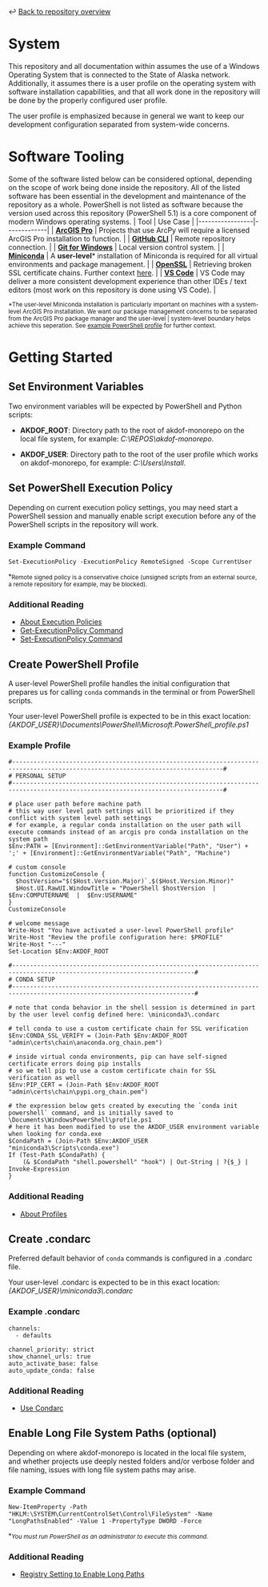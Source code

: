 ↩️ [Back to repository overview](README.md)

# System
This repository and all documentation within assumes the use of a Windows Operating System that is connected to the State of Alaska network. Additionally, it assumes there is a user profile on the operating system with software installation capabilities, and that all work done in the repository will be done by the properly configured user profile.

The user profile is emphasized because in general we want to keep our development configuration separated from system-wide concerns.

# Software Tooling
Some of the software listed below can be considered optional, depending on the scope of work being done inside the repository. All of the listed software has been essential in the development and maintenance of the repository as a whole. PowerShell is not listed as software because the version used across this repository (PowerShell 5.1) is a core component of modern Windows operating systems.
| Tool      | Use Case |
|-----------------|-------------|
| [**ArcGIS Pro**](https://pro.arcgis.com/en/pro-app/latest/get-started/download-arcgis-pro.htm) | Projects that use ArcPy will require a licensed ArcGIS Pro installation to function. |
| [**GitHub CLI**](https://cli.github.com/) | Remote repository connection. |
| [**Git for Windows**](https://gitforwindows.org/) | Local version control system. |
| [**Miniconda**](https://www.anaconda.com/download/success) | A **user-level*** installation of Miniconda is required for all virtual environments and package management. |
| [**OpenSSL**](https://kb.firedaemon.com/support/solutions/articles/4000121705#Windows-Installer) | Retrieving broken SSL certificate chains. Further context [here](admin/certs/README.md). |
| [**VS Code**](https://code.visualstudio.com/Download) | VS Code may deliver a more consistent development experience than other IDEs / text editors (most work on this repository is done using VS Code). |

<sub>*The user-level Miniconda installation is particularly important on machines with a system-level ArcGIS Pro installation. We want our package management concerns to be separated from the ArcGIS Pro package manager and the user-level | system-level boundary helps achieve this seperation. See [example PowerShell profile](#example-profile) for further context.</sub>

# Getting Started
## Set Environment Variables
Two environment variables will be expected by PowerShell and Python scripts:

* **AKDOF_ROOT**: Directory path to the root of akdof-monorepo on the local file system, for example: *C:\REPOS\akdof-monorepo*.

* **AKDOF_USER**: Directory path to the root of the user profile which works on akdof-monorepo, for example: *C:\Users\Install*.

## Set PowerShell Execution Policy
Depending on current execution policy settings, you may need start a PowerShell session and manually enable script execution before any of the PowerShell scripts in the repository will work. 

### Example Command
```
Set-ExecutionPolicy -ExecutionPolicy RemoteSigned -Scope CurrentUser
```
<sub><sup>※</sup>Remote signed policy is a conservative choice (unsigned scripts from an external source, a remote repository for example, may be blocked).</sub>

### Additional Reading
* [About Execution Policies](https://learn.microsoft.com/en-us/powershell/module/microsoft.powershell.core/about/about_execution_policies?view=powershell-7.5)
* [Get-ExecutionPolicy Command](https://learn.microsoft.com/en-us/powershell/module/microsoft.powershell.security/get-executionpolicy?view=powershell-7.5)
* [Set-ExecutionPolicy Command](https://learn.microsoft.com/en-us/powershell/module/microsoft.powershell.security/set-executionpolicy?view=powershell-7.5)

## Create PowerShell Profile
A user-level PowerShell profile handles the initial configuration that prepares us for calling `conda` commands in the terminal or from PowerShell scripts.

Your user-level PowerShell profile is expected to be in this exact location: *{AKDOF_USER}\Documents\PowerShell\Microsoft.PowerShell_profile.ps1*

### Example Profile
```
#---------------------------------------------------------------------------------------------------------------------------------#
# PERSONAL SETUP
#---------------------------------------------------------------------------------------------------------------------------------#

# place user path before machine path
# this way user level path settings will be prioritized if they conflict with system level path settings
# for example, a regular conda installation on the user path will execute commands instead of an arcgis pro conda installation on the system path
$Env:PATH = [Environment]::GetEnvironmentVariable("Path", "User") + ';' + [Environment]::GetEnvironmentVariable("Path", "Machine")

# custom console
function CustomizeConsole {
  $hostVersion="$($Host.Version.Major)`.$($Host.Version.Minor)"
  $Host.UI.RawUI.WindowTitle = "PowerShell $hostVersion  |  $Env:COMPUTERNAME  |  $Env:USERNAME"
}
CustomizeConsole

# welcome message
Write-Host "You have activated a user-level PowerShell profile"
Write-Host "Review the profile configuration here: $PROFILE"
Write-Host "---"
Set-Location $Env:AKDOF_ROOT

#-------------------------------------------------------------------------------------------------------------------------#
# CONDA SETUP 
#-------------------------------------------------------------------------------------------------------------------------#

# note that conda behavior in the shell session is determined in part by the user level config defined here: \miniconda3\.condarc

# tell conda to use a custom certificate chain for SSL verification
$Env:CONDA_SSL_VERIFY = (Join-Path $Env:AKDOF_ROOT "admin\certs\chain\anaconda.org_chain.pem")

# inside virtual conda environments, pip can have self-signed certificate errors doing pip installs
# so we tell pip to use a custom certificate chain for SSL verification as well
$Env:PIP_CERT = (Join-Path $Env:AKDOF_ROOT "admin\certs\chain\pypi.org_chain.pem")

# the expression below gets created by executing the `conda init powershell` command, and is initially saved to \Documents\WindowsPowerShell\profile.ps1
# here it has been modified to use the AKDOF_USER environment variable when looking for conda.exe
$CondaPath = (Join-Path $Env:AKDOF_USER "miniconda3\Scripts\conda.exe")
If (Test-Path $CondaPath) {
    (& $CondaPath "shell.powershell" "hook") | Out-String | ?{$_} | Invoke-Expression
}
```

### Additional Reading
* [About Profiles](https://learn.microsoft.com/en-us/powershell/module/microsoft.powershell.core/about/about_profiles?view=powershell-7.5)

## Create .condarc
Preferred default behavior of `conda` commands is configured in a .condarc file.

Your user-level .condarc is expected to be in this exact location: *{AKDOF_USER}\miniconda3\\.condarc*

### Example .condarc
```
channels:
  - defaults

channel_priority: strict
show_channel_urls: true
auto_activate_base: false
auto_update_conda: false
```

### Additional Reading
* [Use Condarc](https://docs.conda.io/projects/conda/en/stable/user-guide/configuration/use-condarc.html#)

## Enable Long File System Paths (optional)
Depending on where akdof-monorepo is located in the local file system,
and whether projects use deeply nested folders and/or verbose folder and file naming,
issues with long file system paths may arise.

### Example Command
```
New-ItemProperty -Path "HKLM:\SYSTEM\CurrentControlSet\Control\FileSystem" -Name "LongPathsEnabled" -Value 1 -PropertyType DWORD -Force
```
<sub><sup>※</sup><i>You must run PowerShell as an administrator to execute this command.</i></sub>

### Additional Reading
* [Registry Setting to Enable Long Paths](https://learn.microsoft.com/en-us/windows/win32/fileio/maximum-file-path-limitation?tabs=powershell#registry-setting-to-enable-long-paths)


